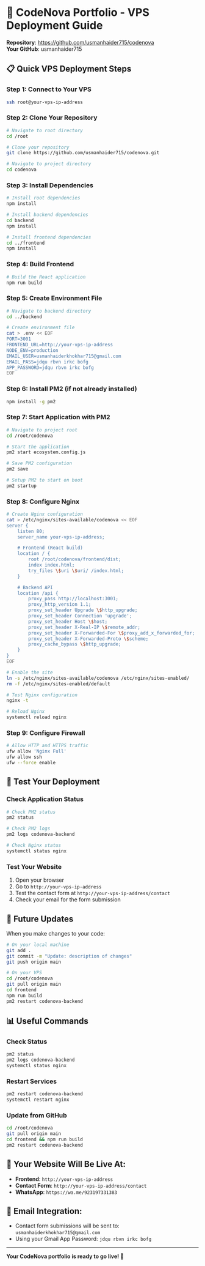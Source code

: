 # 🚀 CodeNova Portfolio - VPS Deployment Guide

**Repository**: https://github.com/usmanhaider715/codenova  
**Your GitHub**: usmanhaider715

## 📋 Quick VPS Deployment Steps

### Step 1: Connect to Your VPS
```bash
ssh root@your-vps-ip-address
```

### Step 2: Clone Your Repository
```bash
# Navigate to root directory
cd /root

# Clone your repository
git clone https://github.com/usmanhaider715/codenova.git

# Navigate to project directory
cd codenova
```

### Step 3: Install Dependencies
```bash
# Install root dependencies
npm install

# Install backend dependencies
cd backend
npm install

# Install frontend dependencies
cd ../frontend
npm install
```

### Step 4: Build Frontend
```bash
# Build the React application
npm run build
```

### Step 5: Create Environment File
```bash
# Navigate to backend directory
cd ../backend

# Create environment file
cat > .env << EOF
PORT=3001
FRONTEND_URL=http://your-vps-ip-address
NODE_ENV=production
EMAIL_USER=usmanhaiderkhokhar715@gmail.com
EMAIL_PASS=jdqu rbvn irkc bofg
APP_PASSWORD=jdqu rbvn irkc bofg
EOF
```

### Step 6: Install PM2 (if not already installed)
```bash
npm install -g pm2
```

### Step 7: Start Application with PM2
```bash
# Navigate to project root
cd /root/codenova

# Start the application
pm2 start ecosystem.config.js

# Save PM2 configuration
pm2 save

# Setup PM2 to start on boot
pm2 startup
```

### Step 8: Configure Nginx
```bash
# Create Nginx configuration
cat > /etc/nginx/sites-available/codenova << EOF
server {
    listen 80;
    server_name your-vps-ip-address;

    # Frontend (React build)
    location / {
        root /root/codenova/frontend/dist;
        index index.html;
        try_files \$uri \$uri/ /index.html;
    }

    # Backend API
    location /api {
        proxy_pass http://localhost:3001;
        proxy_http_version 1.1;
        proxy_set_header Upgrade \$http_upgrade;
        proxy_set_header Connection 'upgrade';
        proxy_set_header Host \$host;
        proxy_set_header X-Real-IP \$remote_addr;
        proxy_set_header X-Forwarded-For \$proxy_add_x_forwarded_for;
        proxy_set_header X-Forwarded-Proto \$scheme;
        proxy_cache_bypass \$http_upgrade;
    }
}
EOF

# Enable the site
ln -s /etc/nginx/sites-available/codenova /etc/nginx/sites-enabled/
rm -f /etc/nginx/sites-enabled/default

# Test Nginx configuration
nginx -t

# Reload Nginx
systemctl reload nginx
```

### Step 9: Configure Firewall
```bash
# Allow HTTP and HTTPS traffic
ufw allow 'Nginx Full'
ufw allow ssh
ufw --force enable
```

## 🎉 Test Your Deployment

### Check Application Status
```bash
# Check PM2 status
pm2 status

# Check PM2 logs
pm2 logs codenova-backend

# Check Nginx status
systemctl status nginx
```

### Test Your Website
1. Open your browser
2. Go to `http://your-vps-ip-address`
3. Test the contact form at `http://your-vps-ip-address/contact`
4. Check your email for the form submission

## 🔄 Future Updates

When you make changes to your code:

```bash
# On your local machine
git add .
git commit -m "Update: description of changes"
git push origin main

# On your VPS
cd /root/codenova
git pull origin main
cd frontend
npm run build
pm2 restart codenova-backend
```

## 📊 Useful Commands

### Check Status
```bash
pm2 status
pm2 logs codenova-backend
systemctl status nginx
```

### Restart Services
```bash
pm2 restart codenova-backend
systemctl restart nginx
```

### Update from GitHub
```bash
cd /root/codenova
git pull origin main
cd frontend && npm run build
pm2 restart codenova-backend
```

## 🎯 Your Website Will Be Live At:
- **Frontend**: `http://your-vps-ip-address`
- **Contact Form**: `http://your-vps-ip-address/contact`
- **WhatsApp**: `https://wa.me/923197331383`

## 📧 Email Integration:
- Contact form submissions will be sent to: `usmanhaiderkhokhar715@gmail.com`
- Using your Gmail App Password: `jdqu rbvn irkc bofg`

---

**Your CodeNova portfolio is ready to go live! 🚀**
